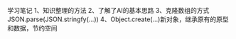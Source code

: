 学习笔记
1、知识整理的方法
2、了解了AI的基本思路
3、克隆数组的方式JSON.parse(JSON.stringfy(...))
4、Object.create(...)新对象，继承原有的原型和数据，节约空间
